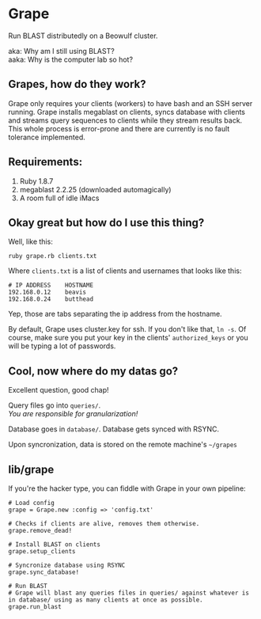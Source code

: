 # Grape

Run BLAST distributedly on a Beowulf cluster.

aka: Why am I still using BLAST?  
aaka: Why is the computer lab so hot?

## Grapes, how do they work?

Grape only requires your clients (workers) to have bash and an SSH server running. Grape installs megablast on clients, syncs database with clients and streams query sequences to clients while they stream results back. This whole process is error-prone and there are currently is no fault tolerance implemented.

## Requirements:

1. Ruby 1.8.7
2. megablast 2.2.25 (downloaded automagically)
3. A room full of idle iMacs

## Okay great but how do I use this thing?

Well, like this:

	ruby grape.rb clients.txt	

Where `clients.txt` is a list of clients and usernames that looks like this:

	# IP ADDRESS	HOSTNAME
	192.168.0.12	beavis
	192.168.0.24	butthead

Yep, those are tabs separating the ip address from the hostname.

By default, Grape uses cluster.key for ssh. If you don't like that, `ln -s`. Of course, make sure you put your key in the clients' `authorized_keys` or you will be typing a lot of passwords.

## Cool, now where do my datas go?

Excellent question, good chap!

Query files go into `queries/`.  
_You are responsible for granularization!_

Database goes in `database/`. Database gets synced with RSYNC.  

Upon syncronization, data is stored on the remote machine's `~/grapes`

## lib/grape

If you're the hacker type, you can fiddle with Grape in your own pipeline:

	# Load config
	grape = Grape.new :config => 'config.txt'
	
	# Checks if clients are alive, removes them otherwise.
	grape.remove_dead!
	
	# Install BLAST on clients
	grape.setup_clients
	
	# Syncronize database using RSYNC
	grape.sync_database!
	
	# Run BLAST
	# Grape will blast any queries files in queries/ against whatever is in database/ using as many clients at once as possible.
	grape.run_blast